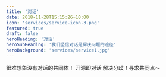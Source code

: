 ```yaml
---
title: '对话'
date: 2018-11-28T15:15:26+10:00
icon: 'services/service-icon-3.png'
featured: true
draft: false
heroHeading: '对话'
heroSubHeading: '我们坚信对话是解决问题的途径'
heroBackground: 'services/service1.jpg'
---
```


很难想象没有对话的共同体！
开源即对话
解决分歧！寻求共同点～
